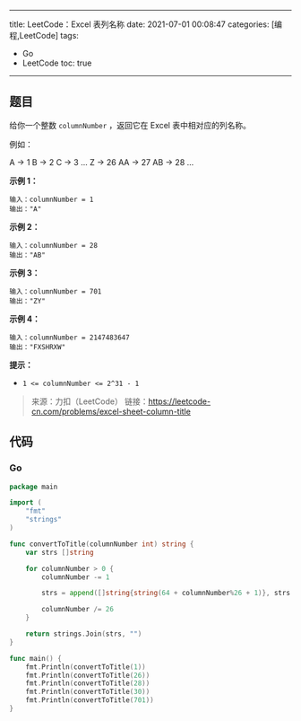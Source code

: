 ----
title: LeetCode：Excel 表列名称
date: 2021-07-01 00:08:47
categories: [编程,LeetCode]
tags: 
- Go
- LeetCode
toc: true
----

## 题目

给你一个整数 `columnNumber` ，返回它在 Excel 表中相对应的列名称。

例如：

A -> 1
B -> 2
C -> 3
...
Z -> 26
AA -> 27
AB -> 28 
...

<!-- more -->

**示例 1：**

```
输入：columnNumber = 1
输出："A"
```

**示例 2：**

```
输入：columnNumber = 28
输出："AB"
```

**示例 3：**

```
输入：columnNumber = 701
输出："ZY"
```

**示例 4：**

```
输入：columnNumber = 2147483647
输出："FXSHRXW"
```

**提示：**

- `1 <= columnNumber <= 2^31 - 1`

> 来源：力扣（LeetCode）
> 链接：https://leetcode-cn.com/problems/excel-sheet-column-title

## 代码

### Go

```go
package main

import (
	"fmt"
	"strings"
)

func convertToTitle(columnNumber int) string {
	var strs []string

	for columnNumber > 0 {
		columnNumber -= 1

		strs = append([]string{string(64 + columnNumber%26 + 1)}, strs...)

		columnNumber /= 26
	}

	return strings.Join(strs, "")
}

func main() {
	fmt.Println(convertToTitle(1))
	fmt.Println(convertToTitle(26))
	fmt.Println(convertToTitle(28))
	fmt.Println(convertToTitle(30))
	fmt.Println(convertToTitle(701))
}
```